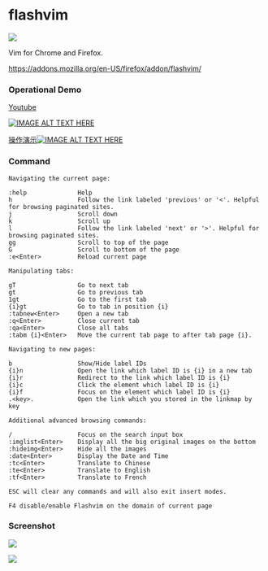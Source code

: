 # flashvim
![](source/128.png?raw=true)

Vim for Chrome and Firefox.

https://addons.mozilla.org/en-US/firefox/addon/flashvim/

### Operational Demo

[Youtube](https://youtu.be/LQHhpkIytZo)

[![IMAGE ALT TEXT HERE](https://i.ytimg.com/vi/LQHhpkIytZo/hqdefault.jpg)](https://youtu.be/LQHhpkIytZo)

[操作演示![IMAGE ALT TEXT HERE](https://upload.wikimedia.org/wikipedia/commons/thumb/4/4f/TencentVideo.svg/250px-TencentVideo.svg.png)](https://v.qq.com/txp/iframe/player.html?vid=o0839dm2abb)

### Command
```
Navigating the current page:

:help              Help
h                  Follow the link labeled 'previous' or '<'. Helpful for browsing paginated sites.
j                  Scroll down
k                  Scroll up
l                  Follow the link labeled 'next' or '>'. Helpful for browsing paginated sites.
gg                 Scroll to top of the page
G                  Scroll to bottom of the page
:e<Enter>          Reload current page

Manipulating tabs:

gT                 Go to next tab
gt                 Go to previous tab
1gt                Go to the first tab
{i}gt              Go to tab in position {i}
:tabnew<Enter>     Open a new tab
:q<Enter>          Close current tab
:qa<Enter>         Close all tabs
:tabm {i}<Enter>   Move the current tab page to after tab page {i}. 

Navigating to new pages:

b                  Show/Hide label IDs
{i}n               Open the link which label ID is {i} in a new tab
{i}r               Redirect to the link which label ID is {i}
{i}c               Click the element which label ID is {i}
{i}f               Focus on the element which label ID is {i} 
.<key>.            Open the link which you stored in the linkmap by key

Additional advanced browsing commands:

/                  Focus on the search input box
:imglist<Enter>    Display all the big original images on the bottom
:hideimg<Enter>    Hide all the images
:date<Enter>       Display the Date and Time
:tc<Enter>         Translate to Chinese
:te<Enter>         Translate to English
:tf<Enter>         Translate to French

ESC will clear any commands and will also exit insert modes.

F4 disable/enable Flashvim on the domain of current page 

```


### Screenshot

![](screenshot/1.png?raw=true)

![](screenshot/2.png?raw=true)

